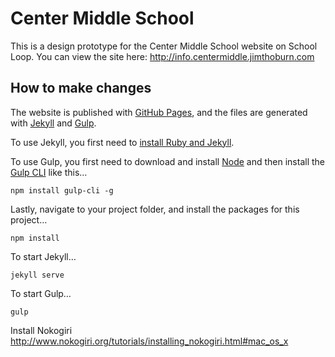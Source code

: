 # Center Middle School

This is a design prototype for the Center Middle School website on School Loop. You can view the site here:
http://info.centermiddle.jimthoburn.com

## How to make changes

The website is published with [GitHub Pages](https://pages.github.com), and the files are generated with [Jekyll](https://jekyllrb.com) and [Gulp](http://gulpjs.com).

To use Jekyll, you first need to [install Ruby and Jekyll](https://jekyllrb.com/docs/installation/).

To use Gulp, you first need to download and install [Node](https://nodejs.org/en/) and then install the [Gulp CLI](https://www.npmjs.com/package/gulp-cli) like this…

```
npm install gulp-cli -g
```

Lastly, navigate to your project folder, and install the packages for this project…

```
npm install
```

To start Jekyll…

```
jekyll serve
```

To start Gulp…

```
gulp
```

Install Nokogiri
http://www.nokogiri.org/tutorials/installing_nokogiri.html#mac_os_x
